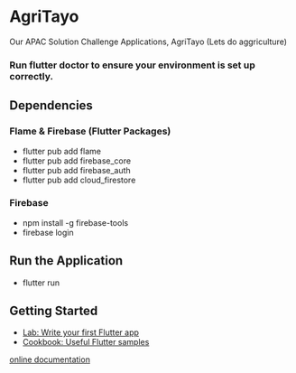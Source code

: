 # AgriTayo
Our APAC Solution Challenge Applications, AgriTayo (Lets do aggriculture)

### Run flutter doctor to ensure your environment is set up correctly.

## Dependencies
### Flame & Firebase (Flutter Packages)
- flutter pub add flame
- flutter pub add firebase_core
- flutter pub add firebase_auth
- flutter pub add cloud_firestore

### Firebase
- npm install -g firebase-tools
- firebase login



## Run the Application
- flutter run

## Getting Started
- [Lab: Write your first Flutter app](https://docs.flutter.dev/get-started/codelab)
- [Cookbook: Useful Flutter samples](https://docs.flutter.dev/cookbook)

[online documentation](https://docs.flutter.dev/)